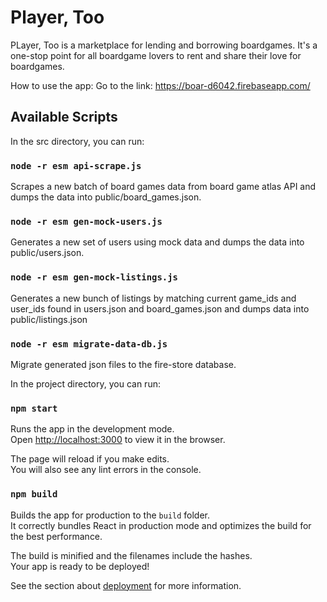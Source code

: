 # Player, Too
PLayer, Too is a marketplace for lending and borrowing boardgames. It's a one-stop point for all boardgame lovers to rent and share their love for boardgames.

How to use the app:
Go to the link: https://boar-d6042.firebaseapp.com/ 

## Available Scripts

In the src directory, you can run:
### `node -r esm api-scrape.js`

Scrapes a new batch of board games data from board game atlas API and dumps the data into public/board_games.json.

### `node -r esm gen-mock-users.js`

Generates a new set of users using mock data and dumps the data into public/users.json.

### `node -r esm gen-mock-listings.js`

Generates a new bunch of listings by matching current game_ids and user_ids found in users.json and board_games.json and dumps data into public/listings.json

### `node -r esm migrate-data-db.js`

Migrate generated json files to the fire-store database.

In the project directory, you can run:

### `npm start`

Runs the app in the development mode.<br />
Open [http://localhost:3000](http://localhost:3000) to view it in the browser.

The page will reload if you make edits.<br />
You will also see any lint errors in the console.

### `npm build`

Builds the app for production to the `build` folder.<br />
It correctly bundles React in production mode and optimizes the build for the best performance.

The build is minified and the filenames include the hashes.<br />
Your app is ready to be deployed!

See the section about [deployment](https://facebook.github.io/create-react-app/docs/deployment) for more information.
